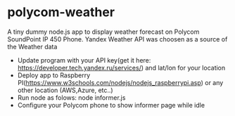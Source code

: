 # polycom-weather
A tiny dummy node.js app to display weather forecast on Polycom SoundPoint IP 450 Phone.
Yandex Weather API was choosen as a source of the Weather data

* Update program with your API key(get it here: https://developer.tech.yandex.ru/services/) and lat/lon for your location
* Deploy app to Raspberry PI(https://www.w3schools.com/nodejs/nodejs_raspberrypi.asp) or any other location (AWS,Azure, etc..)
* Run node as folows: node informer.js
* Configure your Polycom phone to show informer page while idle


